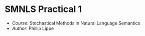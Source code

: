 # SMNLS Practical 1
* _Course_: Stochastical Methods in Natural Language Semantics
* _Author_: Phillip Lippe

